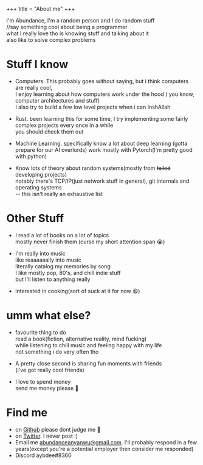 +++
title = "About me"
+++

I'm Abundance, I'm a random person and I do random stuff  
//say something cool about being a programmer  
what I really love tho is knowing stuff and talking about it  
also like to solve complex problems

# Stuff I know

- Computers. This probably goes without saying, but i think computers are really cool,  
  I enjoy learning about how computers work under the hood (
  you know, computer architectures and stuff)  
  I also try to build a few low level projects when i can InshAllah

- Rust. been learning this for some time, I try implementing some fairly complex projects every once in a while \
  you should check them out

- Machine Learning. specifically know a lot about deep learning (gotta prepare for our AI overlords)
  work mostly with Pytorch(I'm pretty good with python)

- Know lots of theory about random systems(mostly from ~~failed~~ developing projects) \
  notably there's TCP/IP(just network stuff in general), git internals and operating systems\
  -- this isn't really an exhaustive list

# Other Stuff

- I read a lot of books on a lot of topics\
  mostly never finish them (curse my short attention span 😭)

- I'm really into music \
  like reaaaaaally into music \
  literally catalog my memories by song \
  I like mostly pop, 80's, and chill indie stuff \
  but I'll listen to anything really

- interested in cooking(sort of suck at it for now 😫)

# umm what else?

- favourite thing to do \
  read a book(fiction, alternative reality, mind fucking)\
  while listening to chill music and feeling happy with my life \
  not something i do very often tho

- A pretty close second is sharing fun moments with friends\
  (i've got really cool friends)

- I love to spend money \
  send me money please 🙂

# Find me

- on [Github](https://github.com/abundance-io/) please dont judge me 🙈
- on [Twitter](https://twitter.com/aybdee). I never post :)
- Email me abundanceanyanwu@gmail.com. I'll probably respond in a few years(except you're a potential employer
  then consider me responded)
- Discord aybdee#8360
